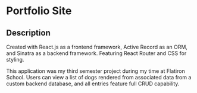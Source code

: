 # Portfolio Site

## Description

Created with React.js as a frontend framework, Active Record as an ORM, and Sinatra as a backend framework. Featuring React Router and CSS for styling.

This application was my third semester project during my time at Flatiron School. Users can view a list of dogs rendered from associated data from a custom backend database, and all entries feature full CRUD capability.
